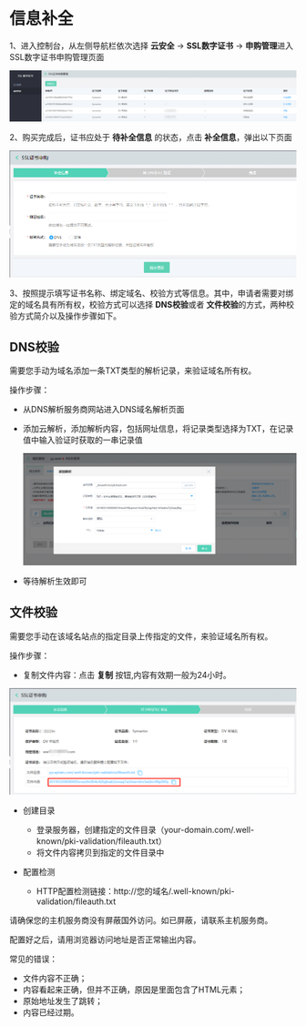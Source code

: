 # 信息补全

1、进入控制台，从左侧导航栏依次选择 **云安全** -> **SSL数字证书** -> **申购管理**进入SSL数字证书申购管理页面

![申购管理](/image/SSL-Certification/申购管理.png)

2、购买完成后，证书应处于 **待补全信息** 的状态，点击 **补全信息**，弹出以下页面

![补全信息](/image/SSL-Certification/Symantec-DV-补全信息.png)

3、按照提示填写证书名称、绑定域名、校验方式等信息。其中，申请者需要对绑定的域名具有所有权，校验方式可以选择 **DNS校验**或者 **文件校验**的方式，两种校验方式简介以及操作步骤如下。

## DNS校验

需要您手动为域名添加一条TXT类型的解析记录，来验证域名所有权。

操作步骤：

- 从DNS解析服务商网站进入DNS域名解析页面

- 添加云解析，添加解析内容，包括网址信息，将记录类型选择为TXT，在记录值中输入验证时获取的一串记录值
  
  ![添加解析内容](/image/SSL-Certification/添加解析内容.png)

- 等待解析生效即可


## 文件校验

需要您手动在该域名站点的指定目录上传指定的文件，来验证域名所有权。

操作步骤：

- 复制文件内容：点击 **复制** 按钮,内容有效期一般为24小时。

![文件内容](/image/SSL-Certification/文件内容.png)

- 创建目录
  - 登录服务器，创建指定的文件目录（your-domain.com/.well-known/pki-validation/fileauth.txt）
  - 将文件内容拷贝到指定的文件目录中
  
- 配置检测
  - HTTP配置检测链接：http://您的域名/.well-known/pki-validation/fileauth.txt 

请确保您的主机服务商没有屏蔽国外访问。如已屏蔽，请联系主机服务商。

配置好之后，请用浏览器访问地址是否正常输出内容。

常见的错误：
- 文件内容不正确；
- 内容看起来正确，但并不正确，原因是里面包含了HTML元素；
- 原始地址发生了跳转；
- 内容已经过期。
